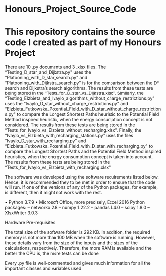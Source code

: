 # Honours_Project_Source_Code
# This repository contains the source code I created as part of my Honours Project

There are 10 .py documents and 3 .xlsx files. The “Testing_D_star_and_Dijkstra.py" uses the “Platooning_with_D_star_search.py" and “Platooning_with_Dijkstra_search.py" is for the comparison between the D* search and Dijkstra’s search algorithms. The results from these tests are being stored in the “Tests_for_D_star_vs_Dijkstra.xlsx". Similarly, the “Testing_Elzbieta_and_Ivaylo_algorithms_without_charge_restrictions.py" uses the “Ivaylo_D_star_without_charge_restrictions.py" and “Elzbieta_Futkowska_Potential_Field_with_D_star_without_charge_restrictions.py" to compare the Longest Shortest Paths heuristic to the Potential Field Method inspired heuristic, when the energy consumption concept is not considered. The results from these tests are being stored in the “Tests_for_Ivaylo_vs_Elzbieta_without_recharging.xlsx". Finally, the “Ivaylo_vs_Elzbieta_with_recharging_stations.py" uses the files “Ivaylo_D_star_with_recharging.py" and “Elzbieta_Futkowska_Potential_Field_with_D_star_with_recharging.py" to compare the Longest Shortest Paths and the Potential Field Method inspired heuristics, when the energy consumption concept is taken into account. The results from these tests are being stored in the “Tests_for_Ivaylo_vs_Elzbieta_with_recharging.xlsx". 

The software was developed using the software requirements listed below. Hence, it is recommended they to be met in order to ensure that the code will run. If one of the versions of any of the Python packages, for example, is different, then it might not work with the rest.

• Python 3.7.9
• Microsoft Office, more precisely, Excel 2016
Python packages:
– networkx 2.8
– numpy 1.22.2
– pandas 1.4.0
– scipy 1.8.0
– XlsxWriter 3.0.3

Hardware Pre-requisites

The total size of the software folder is 292 KB. In addition, the required memory is not more than
100 MB when the software is running. However, these details vary from the size of the inputs and
the sizes of the calculations, respectively. Therefore, the more RAM is available and the better the
CPU is, the more tests can be done

Every .py file is well-commented and gives much information for all the important classes and variables used
